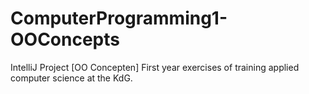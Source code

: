 # ComputerProgramming1-OOConcepts
IntelliJ Project [OO Concepten] First year exercises of training applied computer science at the KdG.
